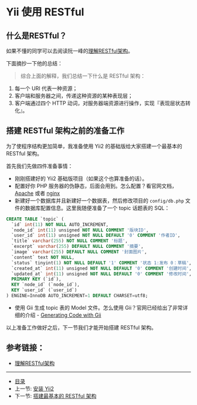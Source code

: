 # Yii 使用 RESTful

## 什么是RESTful？

如果不懂的同学可以去阅读阮一峰的[理解RESTful架构](http://www.ruanyifeng.com/blog/2011/09/restful)。

下面摘抄一下他的总结：

> 综合上面的解释，我们总结一下什么是 RESTful 架构：
1. 每一个 URI 代表一种资源；
2. 客户端和服务器之间，传递这种资源的某种表现层；
3. 客户端通过四个 HTTP 动词，对服务器端资源进行操作，实现『表现层状态转化』。

## 搭建 RESTful 架构之前的准备工作

为了使程序结构更加简单，我准备使用 Yii2 的基础版给大家搭建一个最基本的 RESTful 架构。

首先我们先做四件准备事情：

- 刚刚搭建好的 Yii2 基础版项目（如果这个也算准备的话）。
- 配置好你 PHP 服务器的伪静态，后面会用到。怎么配置？看官网文档，[Apache](http://www.yiiframework.com/doc-2.0/guide-start-installation.html#recommended-apache-configuration) 或者 [nginx](http://www.yiiframework.com/doc-2.0/guide-start-installation.html#recommended-nginx-configuration)
- 新建好一个数据库并且新建好一个数据表，然后修改项目的 `config/db.php` 文件的数据库配置信息。这里我随便准备了一个 topic 话题表的 SQL：
```sql
CREATE TABLE `topic` (
  `id` int(11) NOT NULL AUTO_INCREMENT,
  `node_id` int(11) unsigned NOT NULL COMMENT '版块ID',
  `user_id` int(11) unsigned NOT NULL DEFAULT '0' COMMENT '作者ID',
  `title` varchar(255) NOT NULL COMMENT '标题',
  `excerpt` varchar(255) DEFAULT NULL COMMENT '摘要',
  `image` varchar(255) DEFAULT NULL COMMENT '封面图片',
  `content` text NOT NULL,
  `status` tinyint(1) NOT NULL DEFAULT '1' COMMENT '状态 1:发布 0：草稿',
  `created_at` int(11) unsigned NOT NULL DEFAULT '0' COMMENT '创建时间',
  `updated_at` int(11) unsigned NOT NULL DEFAULT '0' COMMENT '修改时间',
  PRIMARY KEY (`id`),
  KEY `node_id` (`node_id`),
  KEY `user_id` (`user_id`)
) ENGINE=InnoDB AUTO_INCREMENT=1 DEFAULT CHARSET=utf8;
```
- 使用 Gii 生成 topic 表的 Model 文件。怎么使用 Gii？官网已经给出了非常详细的介绍 - [Generating Code with Gii](http://www.yiiframework.com/doc-2.0/guide-start-gii.html#)

以上准备工作做好之后，下一节我们才能开始搭建 RESTful 架构。


## 参考链接：

- [理解RESTful架构](http://www.ruanyifeng.com/blog/2011/09/restful)

-----------------

- [目录](/SUMMARY.md)
- 上一节: [安装 Yii2](/book/01/1.2.md)
- 下一节: [搭建最基本的 RESTful 架构](/book/02/2.1.md)